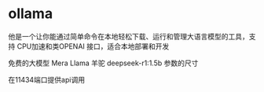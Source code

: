 # ollama

他是一个让你能通过简单命令在本地轻松下载、运行和管理大语言模型的工具，支持
CPU加速和类OPENAI 接口，适合本地部署和开发

免费的大模型
Mera Llama 羊驼
deepseek-r1:1.5b 参数的尺寸

在11434端口提供api调用